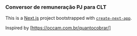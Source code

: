 ### Conversor de remuneração PJ para CLT

This is a [Next.js](https://nextjs.org) project bootstrapped with [`create-next-app`](https://nextjs.org/docs/app/api-reference/cli/create-next-app).

Inspired by [https://occam.com.br/quantocobrar/]

